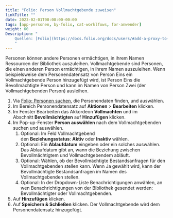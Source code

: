 ```yaml
---
title: "Folio: Person Vollmachtgebende zuweisen"
linkTitle: ""
date: 2023-02-01T00:00:00-00:00
tags: [app-personen, by-folio, cat-worklfows, for-anwender]
weight: 60
Description: "
    Quellen: [Folio](https://docs.folio.org/docs/users/#add-a-proxy-to-a-user-record) & [GBV](https://info.gbv.de/display/FOLIOGBVEXTERN/Folio:+Person+Vollmachtgebende+zuweisen)
    "
---
```


Personen können andere Personen ermächtigen, in ihrem Namen Ressourcen der Bibliothek auszuleihen. Vollmachtgebende sind Personen, die einen anderen Person ermächtigen, in ihrem Namen auszuleihen. Wenn beispielsweise dem Personendatensatz von Person Eins ein Vollmachtgebende Person hinzugefügt wird, ist Person Eins die Bevollmächtigte Person und kann im Namen von Person Zwei (der Vollmachtgebenden Person) ausleihen.

1.  Via [Folio: Personen suchen](https://info.gbv.de/display/FOLIOGBVEXTERN/Folio%3A+Personen+suchen), die Personendaten finden, und auswählen.
2.  Im Bereich Personendatensatz auf **Aktionen** \> **Bearbeiten** klicken.
3.  Im Fenster Bearbeiten das Akkordeon **Vollmachten** und im Abschnitt **Bevollmächtigten** auf **Hinzufügen** klicken.
4.  Im Pop-up-Fenster **Person auswählen** nach dem Vollmachtgebenden suchen und auswählen.
    1.  Optional: Im Feld Vollmachtgebend den **Beziehungsstatus**: **Aktiv** oder **Inaktiv** wählen.
    2.  Optional: Ein **Ablaufdatum** eingeben oder ein solches auswählen. Das Ablaufdatum gibt an, wann die Beziehung zwischen Bevollmächtigtem und Vollmachtgebendem abläuft.
    3.  Optional: Wählen, ob der Bevollmächtigte Bestandsanfragen für den Vollmachtgebenden stellen kann. Wenn Ja gewählt wird, kann der Bevollmächtigte Bestandsanfragen im Namen des Vollmachtgebenden stellen.
    4.  Optional: In der Dropdown-Liste Benachrichtigungen anwählen, an wen Benachrichtigungen von der Bibliothek gesendet werden: Bevollmächtigter oder Vollmachtgebenden.
5.  Auf **Hinzufügen** klicken.
6.  Auf **Speichern & Schließen** klicken. Der Vollmachtgebende wird dem Personendatensatz hinzugefügt.

